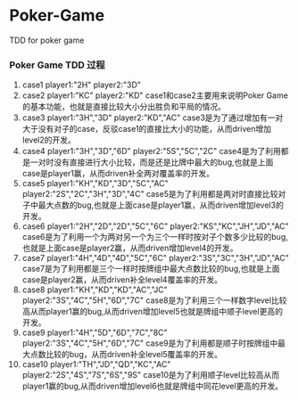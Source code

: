 # Poker-Game
TDD for poker game
### Poker Game TDD 过程
1. case1
player1:"2H"
player2:"3D"
2. case2
player1:"KC"
player2:"KD"
case1和case2主要用来说明Poker Game的基本功能，也就是直接比较大小分出胜负和平局的情况。
3. case3
player1:"3H","3D"
player2:"KD","AC"
case3是为了通过增加有一对大于没有对子的case，反驳case1的直接比大小的功能，从而driven增加level2的开发。
4. case4
player1:"3H","3D","6D"
player2:"5S","5C","2C"
case4是为了利用都是一对时没有直接进行大小比较，而是还是比牌中最大的bug,也就是上面case是player1赢，从而driven补全两对覆盖率的开发。
5. case5
player1:"KH","KD","3D","5C","AC"
player2:"2S","2C","3H","3D","4C"
case5是为了利用都是两对时直接比较对子中最大点数的bug,也就是上面case是player1赢，从而driven增加level3的开发。
6. case6
player1:"2H","2D","2D","5C","6C"
player2:"KS","KC","JH","JD","AC"
case6是为了利用一个为两对另一个为三个一样时按对子个数多少比较的bug,也就是上面case是player2赢，从而driven增加level4的开发。
7. case7
player1:"4H","4D","4D","5C","6C"
player2:"3S","3C","3H","JD","AC"
case7是为了利用都是三个一样时按牌组中最大点数比较的bug,也就是上面case是player2赢，从而driven补全level4覆盖率的开发。
8. case8
player1:"KH","KD","KD","AC","JC"
player2:"3S","4C","5H","6D","7C"
case8是为了利用三个一样数字level比较高从而player1赢的bug,从而driven增加level5也就是牌组中顺子level更高的开发。
9. case9
player1:"4H","5D","6D","7C","8C"
player2:"3S","4C","5H","6D","7C"
case9是为了利用都是顺子时按牌组中最大点数比较的bug，从而driven补全level5覆盖率的开发。
10. case10
player1:"TH","JD","QD","KC","AC"
player2:"2S","4S","7S","6S","9S"
case10是为了利用顺子level比较高从而player1赢的bug,从而driven增加level6也就是牌组中同花level更高的开发。
